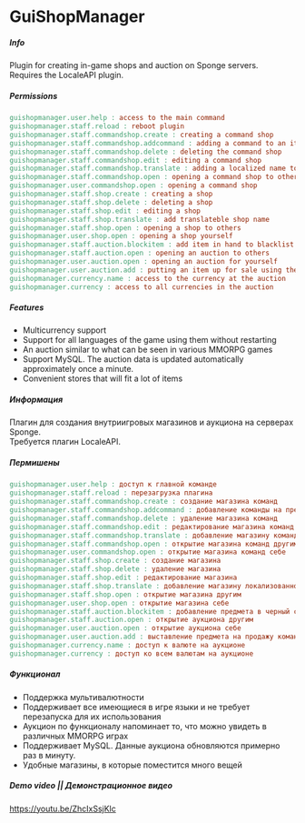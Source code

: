 # GuiShopManager

##### Info
Plugin for creating in-game shops and auction on Sponge servers. \
Requires the LocaleAPI plugin.

##### Permissions
```makefile
guishopmanager.user.help : access to the main command
guishopmanager.staff.reload : reboot plugin
guishopmanager.staff.commandshop.create : creating a command shop
guishopmanager.staff.commandshop.addcommand : adding a command to an item in hand
guishopmanager.staff.commandshop.delete : deleting the command shop
guishopmanager.staff.commandshop.edit : editing a command shop
guishopmanager.staff.commandshop.translate : adding a localized name to the command shop 
guishopmanager.staff.commandshop.open : opening a command shop to others
guishopmanager.user.commandshop.open : opening a command shop
guishopmanager.staff.shop.create : creating a shop
guishopmanager.staff.shop.delete : deleting a shop
guishopmanager.staff.shop.edit : editing a shop
guishopmanager.staff.shop.translate : add translateble shop name
guishopmanager.staff.shop.open : opening a shop to others
guishopmanager.user.shop.open : opening a shop yourself
guishopmanager.staff.auction.blockitem : add item in hand to blacklist
guishopmanager.staff.auction.open : opening an auction to others
guishopmanager.user.auction.open : opening an auction for yourself
guishopmanager.user.auction.add : putting an item up for sale using the command
guishopmanager.currency.name : access to the currency at the auction
guishopmanager.currency : access to all currencies in the auction
```

##### Features
- Multicurrency support
- Support for all languages of the game using them without restarting
- An auction similar to what can be seen in various MMORPG games
- Support MySQL. The auction data is updated automatically approximately once a minute.
- Convenient stores that will fit a lot of items



##### Информация
Плагин для создания внутриигровых магазинов и аукциона на серверах Sponge. \
Требуется плагин LocaleAPI.

##### Пермишены
```makefile
guishopmanager.user.help : доступ к главной команде
guishopmanager.staff.reload : перезагрузка плагина
guishopmanager.staff.commandshop.create : создание магазина команд
guishopmanager.staff.commandshop.addcommand : добавление команды на предмет в руках
guishopmanager.staff.commandshop.delete : удаление магазина команд
guishopmanager.staff.commandshop.edit : редактирование магазина команд
guishopmanager.staff.commandshop.translate : добавление магазину команд локализованного имени 
guishopmanager.staff.commandshop.open : открытие магазина команд другим
guishopmanager.user.commandshop.open : открытие магазина команд себе
guishopmanager.staff.shop.create : создание магазина
guishopmanager.staff.shop.delete : удаление магазина
guishopmanager.staff.shop.edit : редактирование магазина
guishopmanager.staff.shop.translate : добавление магазину локализованного имени
guishopmanager.staff.shop.open : открытие магазина другим
guishopmanager.user.shop.open : открытие магазина себе
guishopmanager.staff.auction.blockitem : добавление предмета в черный список
guishopmanager.staff.auction.open : открытие аукциона другим
guishopmanager.user.auction.open : открытие аукциона себе
guishopmanager.user.auction.add : выставление предмета на продажу командой
guishopmanager.currency.name : доступ к валюте на аукционе
guishopmanager.currency : доступ ко всем валютам на аукционе
```

##### Функционал
- Поддержка мультивалютности
- Поддерживает все имеющиеся в игре языки и не требует перезапуска для их использования
- Аукцион по функционалу напоминает то, что можно увидеть в различных MMORPG играх
- Поддерживает MySQL. Данные аукциона обновляются примерно раз в минуту.
- Удобные магазины, в которые поместится много вещей


##### Demo video || Демонстрационное видео
https://youtu.be/ZhcIxSsjKlc
 
